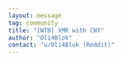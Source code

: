 ```yaml
---
layout: message
tag: community
title: "[WTB] XMR with CNY"
author: "Oli4Blok"	
contact: "u/Oli4Blok (Reddit)"
---
```

